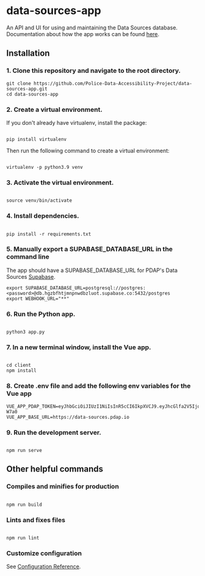 # data-sources-app

An API and UI for using and maintaining the Data Sources database. Documentation about how the app works can be found [here](https://docs.pdap.io/api/introduction).

## Installation

### 1. Clone this repository and navigate to the root directory.

```
git clone https://github.com/Police-Data-Accessibility-Project/data-sources-app.git
cd data-sources-app
```

### 2. Create a virtual environment.

If you don't already have virtualenv, install the package:

```

pip install virtualenv

```

Then run the following command to create a virtual environment:

```

virtualenv -p python3.9 venv

```

### 3. Activate the virtual environment.

```

source venv/bin/activate

```

### 4. Install dependencies.

```

pip install -r requirements.txt

```

### 5. Manually export a SUPABASE_DATABASE_URL in the command line

The app should have a SUPABASE_DATABASE_URL for PDAP's Data Sources [Supabase](https://supabase.com/).

```
export SUPABASE_DATABASE_URL=postgresql://postgres:<password>@db.hgzbfhtjmnpnwdbzluot.supabase.co:5432/postgres
export WEBHOOK_URL="**"

```

### 6. Run the Python app.

```

python3 app.py

```

### 7. In a new terminal window, install the Vue app.

```

cd client
npm install

```

### 8. Create .env file and add the following env variables for the Vue app

```
VUE_APP_PDAP_TOKEN=eyJhbGciOiJIUzI1NiIsInR5cCI6IkpXVCJ9.eyJhcGlfa2V5IjoiNmVlOTQ2ZmI3YjY0NGUzNTgxNWVkMzMzOWY0MGRjNmQifQ.UMqlzKkJxwmz0bJy9BSONcoetg9zErl0XTkip1-W7a0
VUE_APP_BASE_URL=https://data-sources.pdap.io

```

### 9. Run the development server.

```

npm run serve

```

## Other helpful commands

### Compiles and minifies for production

```

npm run build

```

### Lints and fixes files

```

npm run lint

```

### Customize configuration

See [Configuration Reference](https://cli.vuejs.org/config/).

```

```
